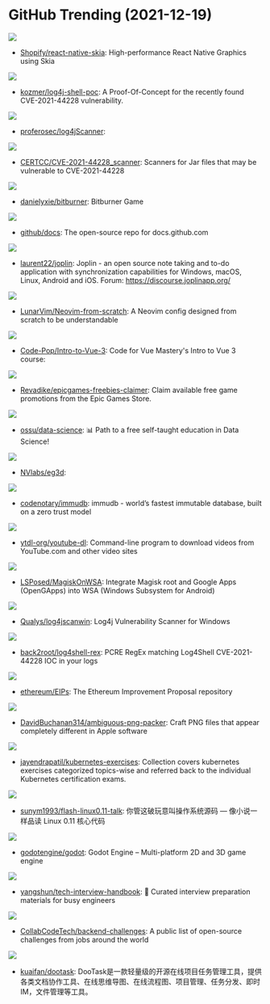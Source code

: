 # GitHub Trending (2021-12-19)

![](https://img.shields.io/badge/TypeScript-New%20217-green?style=flat-square&logo=appveyor)
- [Shopify/react-native-skia](https://github.com/Shopify/react-native-skia): High-performance React Native Graphics using Skia

![](https://img.shields.io/badge/Python-New%2084-green?style=flat-square&logo=appveyor)
- [kozmer/log4j-shell-poc](https://github.com/kozmer/log4j-shell-poc): A Proof-Of-Concept for the recently found CVE-2021-44228 vulnerability.

![](https://img.shields.io/badge/Go-New%2048-green?style=flat-square&logo=appveyor)
- [proferosec/log4jScanner](https://github.com/proferosec/log4jScanner): 

![](https://img.shields.io/badge/PowerShell-New%2050-green?style=flat-square&logo=appveyor)
- [CERTCC/CVE-2021-44228_scanner](https://github.com/CERTCC/CVE-2021-44228_scanner): Scanners for Jar files that may be vulnerable to CVE-2021-44228

![](https://img.shields.io/badge/JavaScript-New%2056-green?style=flat-square&logo=appveyor)
- [danielyxie/bitburner](https://github.com/danielyxie/bitburner): Bitburner Game

![](https://img.shields.io/badge/JavaScript-New%2019-green?style=flat-square&logo=appveyor)
- [github/docs](https://github.com/github/docs): The open-source repo for docs.github.com

![](https://img.shields.io/badge/TypeScript-New%2043-green?style=flat-square&logo=appveyor)
- [laurent22/joplin](https://github.com/laurent22/joplin): Joplin - an open source note taking and to-do application with synchronization capabilities for Windows, macOS, Linux, Android and iOS. Forum: https://discourse.joplinapp.org/

![](https://img.shields.io/badge/Lua-New%20116-green?style=flat-square&logo=appveyor)
- [LunarVim/Neovim-from-scratch](https://github.com/LunarVim/Neovim-from-scratch): A Neovim config designed from scratch to be understandable

![](https://img.shields.io/badge/CSS-New%2012-green?style=flat-square&logo=appveyor)
- [Code-Pop/Intro-to-Vue-3](https://github.com/Code-Pop/Intro-to-Vue-3): Code for Vue Mastery's Intro to Vue 3 course:

![](https://img.shields.io/badge/JavaScript-New%2099-green?style=flat-square&logo=appveyor)
- [Revadike/epicgames-freebies-claimer](https://github.com/Revadike/epicgames-freebies-claimer): Claim available free game promotions from the Epic Games Store.

![](https://img.shields.io/badge/none-New%2047-green?style=flat-square&logo=appveyor)
- [ossu/data-science](https://github.com/ossu/data-science): 📊 Path to a free self-taught education in Data Science!

![](https://img.shields.io/badge/none-New%2038-green?style=flat-square&logo=appveyor)
- [NVlabs/eg3d](https://github.com/NVlabs/eg3d): 

![](https://img.shields.io/badge/Go-New%20101-green?style=flat-square&logo=appveyor)
- [codenotary/immudb](https://github.com/codenotary/immudb): immudb - world’s fastest immutable database, built on a zero trust model

![](https://img.shields.io/badge/Python-New%20153-green?style=flat-square&logo=appveyor)
- [ytdl-org/youtube-dl](https://github.com/ytdl-org/youtube-dl): Command-line program to download videos from YouTube.com and other video sites

![](https://img.shields.io/badge/none-New%2063-green?style=flat-square&logo=appveyor)
- [LSPosed/MagiskOnWSA](https://github.com/LSPosed/MagiskOnWSA): Integrate Magisk root and Google Apps (OpenGApps) into WSA (Windows Subsystem for Android)

![](https://img.shields.io/badge/C-New%2023-green?style=flat-square&logo=appveyor)
- [Qualys/log4jscanwin](https://github.com/Qualys/log4jscanwin): Log4j Vulnerability Scanner for Windows

![](https://img.shields.io/badge/Shell-New%2052-green?style=flat-square&logo=appveyor)
- [back2root/log4shell-rex](https://github.com/back2root/log4shell-rex): PCRE RegEx matching Log4Shell CVE-2021-44228 IOC in your logs

![](https://img.shields.io/badge/Solidity-New%2019-green?style=flat-square&logo=appveyor)
- [ethereum/EIPs](https://github.com/ethereum/EIPs): The Ethereum Improvement Proposal repository

![](https://img.shields.io/badge/Python-New%2071-green?style=flat-square&logo=appveyor)
- [DavidBuchanan314/ambiguous-png-packer](https://github.com/DavidBuchanan314/ambiguous-png-packer): Craft PNG files that appear completely different in Apple software

![](https://img.shields.io/badge/none-New%2026-green?style=flat-square&logo=appveyor)
- [jayendrapatil/kubernetes-exercises](https://github.com/jayendrapatil/kubernetes-exercises): Collection covers kubernetes exercises categorized topics-wise and referred back to the individual Kubernetes certification exams.

![](https://img.shields.io/badge/C-New%2025-green?style=flat-square&logo=appveyor)
- [sunym1993/flash-linux0.11-talk](https://github.com/sunym1993/flash-linux0.11-talk): 你管这破玩意叫操作系统源码 — 像小说一样品读 Linux 0.11 核心代码

![](https://img.shields.io/badge/C%2B%2B-New%2033-green?style=flat-square&logo=appveyor)
- [godotengine/godot](https://github.com/godotengine/godot): Godot Engine – Multi-platform 2D and 3D game engine

![](https://img.shields.io/badge/JavaScript-New%2055-green?style=flat-square&logo=appveyor)
- [yangshun/tech-interview-handbook](https://github.com/yangshun/tech-interview-handbook): 💯 Curated interview preparation materials for busy engineers

![](https://img.shields.io/badge/none-New%2069-green?style=flat-square&logo=appveyor)
- [CollabCodeTech/backend-challenges](https://github.com/CollabCodeTech/backend-challenges): A public list of open-source challenges from jobs around the world

![](https://img.shields.io/badge/PHP-New%2030-green?style=flat-square&logo=appveyor)
- [kuaifan/dootask](https://github.com/kuaifan/dootask): DooTask是一款轻量级的开源在线项目任务管理工具，提供各类文档协作工具、在线思维导图、在线流程图、项目管理、任务分发、即时IM，文件管理等工具。

